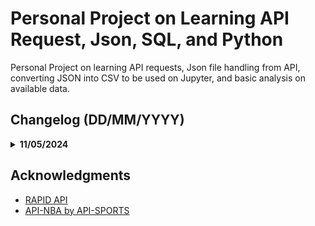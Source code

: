 # Personal Project on Learning API Request, Json, SQL, and Python

Personal Project on learning API requests, Json file handling from API, converting JSON into CSV to be used on Jupyter, and basic analysis on available data.

## Changelog (DD/MM/YYYY)
<details><summary><b>11/05/2024</b></summary>
  
1. Conversion from JSON to .csv can now be done within python.
2. Filtered NBA Franchises team within _import_teams.py_.
3. **Team List** for teams within the NBA Franchises.
4. **Team Stats** are in Regular Season ONLY.
5. Conversion from JSON to .csv for _import_teamstats.py_, showing only relevant stats without team's details.  

</details>

## Acknowledgments
- [RAPID API](https://rapidapi.com/)
- [API-NBA by API-SPORTS](https://rapidapi.com/api-sports/api/api-nba)
